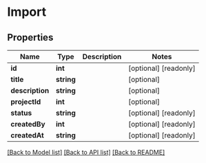 # Import

## Properties
Name | Type | Description | Notes
------------ | ------------- | ------------- | -------------
**id** | **int** |  | [optional] [readonly] 
**title** | **string** |  | [optional] 
**description** | **string** |  | [optional] 
**projectId** | **int** |  | [optional] 
**status** | **string** |  | [optional] [readonly] 
**createdBy** | **int** |  | [optional] [readonly] 
**createdAt** | **string** |  | [optional] [readonly] 

[[Back to Model list]](../README.md#documentation-for-models) [[Back to API list]](../README.md#documentation-for-api-endpoints) [[Back to README]](../README.md)


